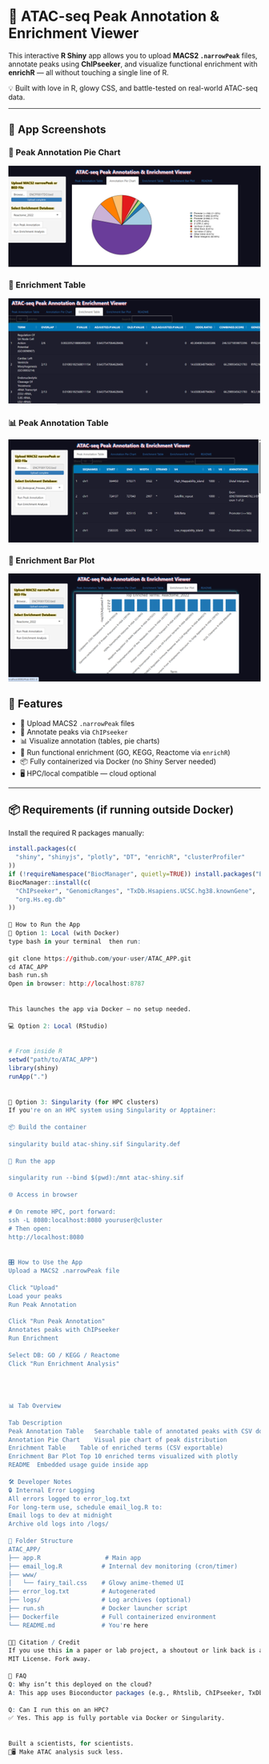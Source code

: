 # 🔬 ATAC-seq Peak Annotation & Enrichment Viewer

This interactive **R Shiny** app allows you to upload **MACS2 `.narrowPeak`** files, annotate peaks using **ChIPseeker**, and visualize functional enrichment with **enrichR** — all without touching a single line of R.

💡 Built with love in R, glowy CSS, and battle-tested on real-world ATAC-seq data.

---

## 📸 App Screenshots

### 🧬 Peak Annotation Pie Chart
![Pie Chart](screenshots/Annotation_pie_chart.png)

### 📑 Enrichment Table
![Enrichment Table](screenshots/enrichment_table.png)

### 📊 Peak Annotation Table
![Annotation Table](screenshots/Annotation_table.png)

### 🔬 Enrichment Bar Plot
![Bar Plot](screenshots/enrichment_bar_plot.png)



## 🚀 Features

- 📂 Upload MACS2 `.narrowPeak` files
- 🧬 Annotate peaks via `ChIPseeker`
- 📊 Visualize annotation (tables, pie charts)
- 🧠 Run functional enrichment (GO, KEGG, Reactome via `enrichR`)
- 📦 Fully containerized via Docker (no Shiny Server needed)
- 🖥️ HPC/local compatible — cloud optional

---

## 📦 Requirements (if running outside Docker)

Install the required R packages manually:
```r
install.packages(c(
  "shiny", "shinyjs", "plotly", "DT", "enrichR", "clusterProfiler"
))
if (!requireNamespace("BiocManager", quietly=TRUE)) install.packages("BiocManager")
BiocManager::install(c(
  "ChIPseeker", "GenomicRanges", "TxDb.Hsapiens.UCSC.hg38.knownGene",
  "org.Hs.eg.db"
))

🧪 How to Run the App
🔁 Option 1: Local (with Docker)
type bash in your terminal  then run:

git clone https://github.com/your-user/ATAC_APP.git
cd ATAC_APP
bash run.sh
Open in browser: http://localhost:8787


This launches the app via Docker — no setup needed.

💻 Option 2: Local (RStudio)


# From inside R
setwd("path/to/ATAC_APP")
library(shiny)
runApp(".")


🧠 Option 3: Singularity (for HPC clusters)
If you're on an HPC system using Singularity or Apptainer:

📦 Build the container

singularity build atac-shiny.sif Singularity.def

🚀 Run the app

singularity run --bind $(pwd):/mnt atac-shiny.sif

🌐 Access in browser

# On remote HPC, port forward:
ssh -L 8080:localhost:8080 youruser@cluster
# Then open:
http://localhost:8080


🎛️ How to Use the App
Upload a MACS2 .narrowPeak file

Click "Upload"
Load your peaks
Run Peak Annotation

Click "Run Peak Annotation"
Annotates peaks with ChIPseeker
Run Enrichment

Select DB: GO / KEGG / Reactome
Click "Run Enrichment Analysis"




📊 Tab Overview

Tab	Description
Peak Annotation Table	Searchable table of annotated peaks with CSV download
Annotation Pie Chart	Visual pie chart of peak distribution
Enrichment Table	Table of enriched terms (CSV exportable)
Enrichment Bar Plot	Top 10 enriched terms visualized with plotly
README	Embedded usage guide inside app

🛠️ Developer Notes
🔒 Internal Error Logging
All errors logged to error_log.txt
For long-term use, schedule email_log.R to:
Email logs to dev at midnight
Archive old logs into /logs/

📁 Folder Structure
ATAC_APP/
├── app.R                  # Main app
├── email_log.R           # Internal dev monitoring (cron/timer)
├── www/
│   └── fairy_tail.css    # Glowy anime-themed UI
├── error_log.txt         # Autogenerated
├── logs/                 # Log archives (optional)
├── run.sh                # Docker launcher script
├── Dockerfile            # Full containerized environment
└── README.md             # You're here

👨‍🔬 Citation / Credit
If you use this in a paper or lab project, a shoutout or link back is appreciated 🙏
MIT License. Fork away.

🧠 FAQ
Q: Why isn’t this deployed on the cloud?
A: This app uses Bioconductor packages (e.g., Rhtslib, ChIPseeker, TxDb) that require native compilation and large genomic data libraries. These do not play well with serverless environments like Cloud Run, but work great on Docker/HPC setups.

Q: Can I run this on an HPC?
✅ Yes. This app is fully portable via Docker or Singularity.


Built a scientists, for scientists.
🧬🖥️ Make ATAC analysis suck less.






